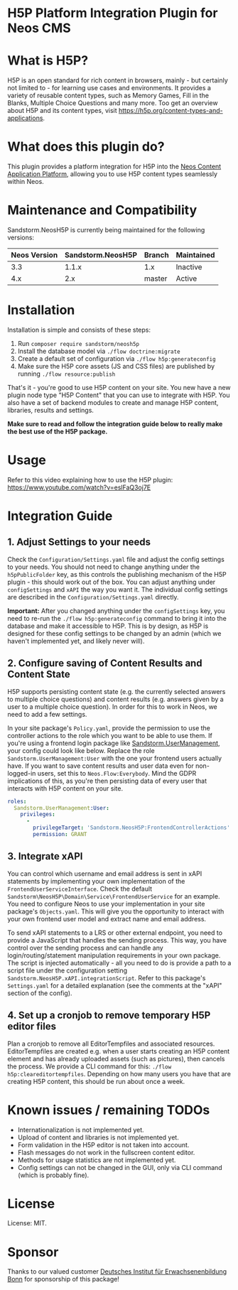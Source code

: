 # H5P Platform Integration Plugin for Neos CMS

# What is H5P?
H5P is an open standard for rich content in browsers, mainly - but certainly not limited to - for learning use cases and
environments. It provides a variety of reusable content types, such as Memory Games, Fill in the Blanks, Multiple Choice
Questions and many more. Too get an overview about H5P and its content types, visit https://h5p.org/content-types-and-applications.

# What does this plugin do?
This plugin provides a platform integration for H5P into the [Neos Content Application Platform](https://neos.io), allowing
you to use H5P content types seamlessly within Neos.

# Maintenance and Compatibility
Sandstorm.NeosH5P is currently being maintained for the following versions:

| Neos Version  | Sandstorm.NeosH5P | Branch | Maintained |
|---------------|-------------------|--------|------------|
| 3.3           | 1.1.x             | 1.x    | Inactive   |
| 4.x           | 2.x               | master | Active     |

# Installation
Installation is simple and consists of these steps:
1. Run `composer require sandstorm/neosh5p`
2. Install the database model via `./flow doctrine:migrate`
3. Create a default set of configuration via `./flow h5p:generateconfig`
4. Make sure the H5P core assets (JS and CSS files) are published by running `./flow resource:publish`

That's it - you're good to use H5P content on your site. You new have a new plugin node type "H5P Content" that you
can use to integrate with H5P. You also have a set of backend modules to create and manage H5P content, libraries,
results and settings.

**Make sure to read and follow the integration guide below to really make the best use of the H5P package.**

# Usage
Refer to this video explaining how to use the H5P plugin: https://www.youtube.com/watch?v=eslFaQ3oj7E

# Integration Guide
## 1. Adjust Settings to your needs
Check the `Configuration/Settings.yaml` file and adjust the config settings to your needs. You should not need to change
anything under the `h5pPublicFolder` key, as this controls the publishing mechanism of the H5P plugin - this should work
out of the box. You can adjust anything under `configSettings` and `xAPI` the way you want it. The individual config
settings are described in the `Configuration/Settings.yaml` directly.

**Important:** After you changed anything under the `configSettings` key, you need to re-run the `./flow h5p:generateconfig`
command to bring it into the database and make it accessible to H5P. This is by design, as H5P is designed for these config
settings to be changed by an admin (which we haven't implemented yet, and likely never will). 

## 2. Configure saving of Content Results and Content State
H5P supports persisting content state (e.g. the currently selected answers to multiple choice questions) and content
results (e.g. answers given by a user to a multiple choice question). In order for this to work in Neos, we need to
add a few settings. 

In your site package's `Policy.yaml`, provide the permission to use the controller actions to the role which you
want to be able to use them. If you're using a frontend login package like [Sandstorm.UserManagement](https://github.com/sandstorm/UserManagement),
your config could look like below. Replace the role `Sandstorm.UserManagement:User` with the one your frontend users
actually have. If you want to save content results and user data even for non-logged-in users, set this to
`Neos.Flow:Everybody`. Mind the GDPR implications of this, as you're then persisting data of every user that
interacts with H5P content on your site. 

```YAML
roles:
  Sandstorm.UserManagement:User:
    privileges:  
      -
        privilegeTarget: 'Sandstorm.NeosH5P:FrontendControllerActions'
        permission: GRANT
```

## 3. Integrate xAPI
You can control which username and email address is sent in xAPI statements by implementing your own implementation of
the `FrontendUserServiceInterface`. Check the default `Sandstorm\NeosH5P\Domain\Service\FrontendUserService` for an
example. You need to configure Neos to use your implementation in your site package's `Objects.yaml`. This will give 
you the opportunity to interact with your own frontend user model and extract name and email address.

To send xAPI statements to a LRS or other external endpoint, you need to provide a JavaScript that handles the sending
process. This way, you have control over the sending process and can handle any login/routing/statement manipulation 
requirements in your own package. The script is injected automatically - all you need to do is provide a path to a
script file under the configuration setting `Sandstorm.NeosH5P.xAPI.integrationScript`. Refer to this package's
`Settings.yaml` for a detailed explanation (see the comments at the "xAPI" section of the config).

## 4. Set up a cronjob to remove temporary H5P editor files
Plan a cronjob to remove all EditorTempfiles and associated resources. EditorTempfiles are created e.g. when a user
starts creating an H5P content element and has already uploaded assets (such as pictures), then cancels the process.
We provide a CLI command for this: `./flow h5p:cleareditortempfiles`. Depending on how many users you have that are
creating H5P content, this should be run about once a week.

# Known issues / remaining TODOs
* Internationalization is not implemented yet.
* Upload of content and libraries is not implemented yet.
* Form validation in the H5P editor is not taken into account.
* Flash messages do not work in the fullscreen content editor.
* Methods for usage statistics are not implemented yet.
* Config settings can not be changed in the GUI, only via CLI command (which is probably fine).

# License
License: MIT.

# Sponsor
Thanks to our valued customer [Deutsches Institut für Erwachsenenbildung Bonn](https://die-bonn.de) for sponsorship of
this package!
